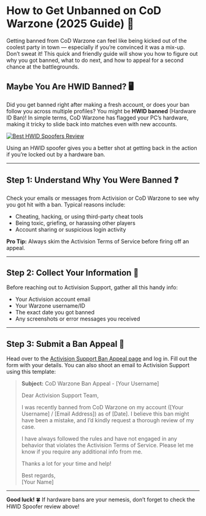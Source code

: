 <h1 id="how-to-get-unbanned-on-cod-warzone-2025-guide-">How to Get Unbanned on CoD Warzone (2025 Guide) 🚀</h1>
<p>Getting banned from CoD Warzone can feel like being kicked out of the coolest party in town — especially if you’re convinced it was a mix-up. Don’t sweat it! This quick and friendly guide will show you how to figure out why you got banned, what to do next, and how to appeal for a second chance at the battlegrounds.</p>
<h2 id="maybe-you-are-hwid-banned-">Maybe You Are HWID Banned? 🖥️</h2>
<p>Did you get banned right after making a fresh account, or does your ban follow you across multiple profiles? You might be <strong>HWID banned</strong> (Hardware ID Ban)! In simple terms, CoD Warzone has flagged your PC’s hardware, making it tricky to slide back into matches even with new accounts.</p>
<p><a href="https://hwid-spoofer.mystrikingly.com/"><img src="https://img.shields.io/badge/Best%20HWID%20Spoofers-Read%20Review-brightgreen?style=for-the-badge&amp;logo=origin" alt="Best HWID Spoofers Review"></a></p>
<p>Using an HWID spoofer gives you a better shot at getting back in the action if you’re locked out by a hardware ban.</p>
<hr>
<h2 id="step-1-understand-why-you-were-banned-">Step 1: Understand Why You Were Banned ❓</h2>
<p>Check your emails or messages from Activision or CoD Warzone to see why you got hit with a ban. Typical reasons include:  </p>
<ul>
<li>Cheating, hacking, or using third-party cheat tools  </li>
<li>Being toxic, griefing, or harassing other players  </li>
<li>Account sharing or suspicious login activity  </li>
</ul>
<p><strong>Pro Tip:</strong> Always skim the Activision Terms of Service before firing off an appeal.</p>
<hr>
<h2 id="step-2-collect-your-information-">Step 2: Collect Your Information 📝</h2>
<p>Before reaching out to Activision Support, gather all this handy info:  </p>
<ul>
<li>Your Activision account email  </li>
<li>Your Warzone username/ID  </li>
<li>The exact date you got banned  </li>
<li>Any screenshots or error messages you received  </li>
</ul>
<hr>
<h2 id="step-3-submit-a-ban-appeal-">Step 3: Submit a Ban Appeal 📧</h2>
<p>Head over to the <a href="https://help.ea.com/en/help/account/information-about-banned-or-suspended-accounts/">Activision Support Ban Appeal page</a> and log in. Fill out the form with your details. You can also shoot an email to Activision Support using this template:</p>
<blockquote>
<p><strong>Subject:</strong> CoD Warzone Ban Appeal - [Your Username]  </p>
<p>Dear Activision Support Team,  </p>
<p>I was recently banned from CoD Warzone on my account ([Your Username] / [Email Address]) as of [Date]. I believe this ban might have been a mistake, and I’d kindly request a thorough review of my case.  </p>
<p>I have always followed the rules and have not engaged in any behavior that violates the Activision Terms of Service. Please let me know if you require any additional info from me.  </p>
<p>Thanks a lot for your time and help!  </p>
<p>Best regards,<br>[Your Name]</p>
</blockquote>
<hr>
<p><strong>Good luck!</strong> 🍀 If hardware bans are your nemesis, don’t forget to check the HWID Spoofer review above!</p>
